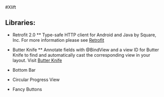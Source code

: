 #Xlift
## Libraries:
  * Retrofit 2.0
  ** Type-safe HTTP client for Android and Java by Square, Inc. For more information please see [Retrofit](http://square.github.io/retrofit/)

  * Butter Knife
  ** Annotate fields with @BindView and a view ID for Butter Knife to find and automatically cast the corresponding view in your layout. Visit [Butter Knife](http://jakewharton.github.io/butterknife/)
  * Bottom Bar
  * Circular Progress View
  * Fancy Buttons
